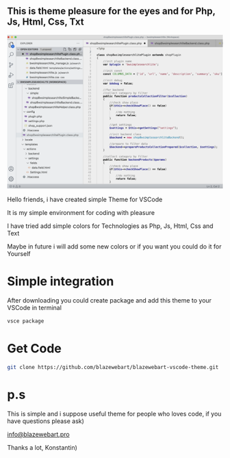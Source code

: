 ## This is theme pleasure for the eyes and for Php, Js, Html, Css, Txt

![Preview](https://raw.githubusercontent.com/blazewebart/blazewebart-vscode-theme/master/images/preview.png)


Hello friends, i have created simple Theme for VSCode

It is my simple environment for coding with pleasure

I have tried add simple colors for Technologies as Php, Js, Html, Css and Text

Maybe in future i will add some new colors or if you want you could do it for Yourself

# Simple integration 

After downloading you could create package and add this theme to your VSCode in terminal

```sh
vsce package
``` 

# Get Code
```sh
git clone https://github.com/blazewebart/blazewebart-vscode-theme.git
``` 

# p.s

This is simple and i suppose useful theme for people who loves code, if you have questions please ask) 

info@blazewebart.pro

Thanks a lot, Konstantin)
